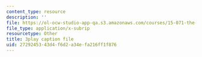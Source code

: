 ```yaml
---
content_type: resource
description: ''
file: https://ol-ocw-studio-app-qa.s3.amazonaws.com/courses/15-071-the-analytics-edge-spring-2017/2729245343d4f6d2a34efa216ff1f876_exav1FKMfbw.srt
file_type: application/x-subrip
resourcetype: Other
title: 3play caption file
uid: 27292453-43d4-f6d2-a34e-fa216ff1f876
---
```

